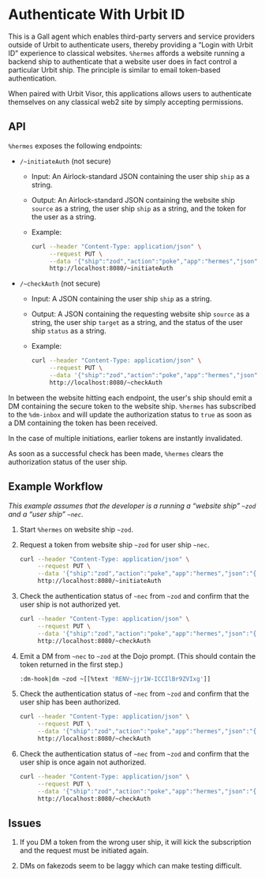 # Authenticate With Urbit ID

This is a Gall agent which enables third-party servers and service providers outside of Urbit to authenticate users, thereby providing a “Login with Urbit ID” experience to classical websites.  `%hermes` affords a website running a backend ship to authenticate that a website user does in fact control a particular Urbit ship.  The principle is similar to email token-based authentication.

When paired with Urbit Visor, this applications allows users to authenticate themselves on any classical web2 site by simply accepting permissions.

##  API

`%hermes` exposes the following endpoints:

- `/~initiateAuth` (not secure)
  - Input:  An Airlock-standard JSON containing the user ship `ship` as a string.
  - Output:  An Airlock-standard JSON containing the website ship `source` as a string, the user ship `ship` as a string, and the token for the user as a string.
  - Example:

      ```sh
      curl --header "Content-Type: application/json" \
           --request PUT \
           --data '{"ship":"zod","action":"poke","app":"hermes","json":"{\"ship\":\"~nec\"}","mark":"noun"}' \
           http://localhost:8080/~initiateAuth
      ```

- `/~checkAuth` (not secure)
  - Input:  A JSON containing the user ship `ship` as a string.
  - Output:  A JSON containing the requesting website ship `source` as a string, the user ship `target` as a string, and the status of the user ship `status` as a string.
  - Example:

      ```sh
      curl --header "Content-Type: application/json" \
           --request PUT \
           --data '{"ship":"zod","action":"poke","app":"hermes","json":"{\"ship\":\"~nec\"}","mark":"noun"}' \
           http://localhost:8080/~checkAuth
      ```

In between the website hitting each endpoint, the user's ship should emit a DM containing the secure token to the website ship.  `%hermes` has subscribed to the `%dm-inbox` and will update the authorization status to `true` as soon as a DM containing the token has been received.

In the case of multiple initiations, earlier tokens are instantly invalidated.

As soon as a successful check has been made, `%hermes` clears the authorization status of the user ship.


##  Example Workflow

_This example assumes that the developer is a running a “website ship” `~zod` and a “user ship” `~nec`._

1. Start `%hermes` on website ship `~zod`.
2. Request a token from website ship `~zod` for user ship `~nec`.

    ```sh
    curl --header "Content-Type: application/json" \
         --request PUT \
         --data '{"ship":"zod","action":"poke","app":"hermes","json":"{\"ship\":\"~nec\"}","mark":"noun"}' \
         http://localhost:8080/~initiateAuth
    ```

3. Check the authentication status of `~nec` from `~zod` and confirm that the user ship is not authorized yet.

    ```sh
    curl --header "Content-Type: application/json" \
         --request PUT \
         --data '{"ship":"zod","action":"poke","app":"hermes","json":"{\"ship\":\"~nec\"}","mark":"noun"}' \
         http://localhost:8080/~checkAuth
    ```

3. Emit a DM from `~nec` to `~zod` at the Dojo prompt.  (This should contain the token returned in the first step.)

    ```sh
    :dm-hook|dm ~zod ~[[%text 'RENV~jjr1W-ICCIlBr9ZVIxg']]
    ```

4. Check the authentication status of `~nec` from `~zod` and confirm that the user ship has been authorized.

    ```sh
    curl --header "Content-Type: application/json" \
         --request PUT \
         --data '{"ship":"zod","action":"poke","app":"hermes","json":"{\"ship\":\"~nec\"}","mark":"noun"}' \
         http://localhost:8080/~checkAuth
    ```

5. Check the authentication status of `~nec` from `~zod` and confirm that the user ship is once again not authorized.

    ```sh
    curl --header "Content-Type: application/json" \
         --request PUT \
         --data '{"ship":"zod","action":"poke","app":"hermes","json":"{\"ship\":\"~nec\"}","mark":"noun"}' \
         http://localhost:8080/~checkAuth
    ```

##  Issues

1. If you DM a token from the wrong user ship, it will kick the subscription and the request must be initiated again.

2. DMs on fakezods seem to be laggy which can make testing difficult.
